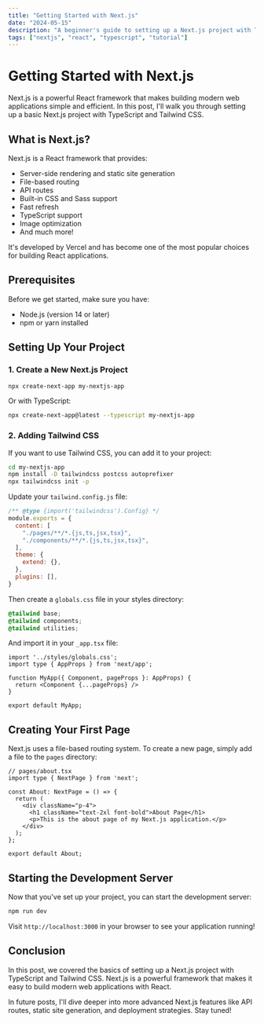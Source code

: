 ```yaml
---
title: "Getting Started with Next.js"
date: "2024-05-15"
description: "A beginner's guide to setting up a Next.js project with TypeScript and Tailwind CSS."
tags: ["nextjs", "react", "typescript", "tutorial"]
---
```


# Getting Started with Next.js

Next.js is a powerful React framework that makes building modern web applications simple and efficient. In this post, I'll walk you through setting up a basic Next.js project with TypeScript and Tailwind CSS.

## What is Next.js?

Next.js is a React framework that provides:

- Server-side rendering and static site generation
- File-based routing
- API routes
- Built-in CSS and Sass support
- Fast refresh
- TypeScript support
- Image optimization
- And much more!

It's developed by Vercel and has become one of the most popular choices for building React applications.

## Prerequisites

Before we get started, make sure you have:

- Node.js (version 14 or later)
- npm or yarn installed

## Setting Up Your Project

### 1. Create a New Next.js Project

```bash
npx create-next-app my-nextjs-app
```

Or with TypeScript:

```bash
npx create-next-app@latest --typescript my-nextjs-app
```

### 2. Adding Tailwind CSS

If you want to use Tailwind CSS, you can add it to your project:

```bash
cd my-nextjs-app
npm install -D tailwindcss postcss autoprefixer
npx tailwindcss init -p
```

Update your `tailwind.config.js` file:

```javascript
/** @type {import('tailwindcss').Config} */
module.exports = {
  content: [
    "./pages/**/*.{js,ts,jsx,tsx}",
    "./components/**/*.{js,ts,jsx,tsx}",
  ],
  theme: {
    extend: {},
  },
  plugins: [],
}
```

Then create a `globals.css` file in your styles directory:

```css
@tailwind base;
@tailwind components;
@tailwind utilities;
```

And import it in your `_app.tsx` file:

```tsx
import '../styles/globals.css';
import type { AppProps } from 'next/app';

function MyApp({ Component, pageProps }: AppProps) {
  return <Component {...pageProps} />
}

export default MyApp;
```

## Creating Your First Page

Next.js uses a file-based routing system. To create a new page, simply add a file to the `pages` directory:

```tsx
// pages/about.tsx
import type { NextPage } from 'next';

const About: NextPage = () => {
  return (
    <div className="p-4">
      <h1 className="text-2xl font-bold">About Page</h1>
      <p>This is the about page of my Next.js application.</p>
    </div>
  );
};

export default About;
```

## Starting the Development Server

Now that you've set up your project, you can start the development server:

```bash
npm run dev
```

Visit `http://localhost:3000` in your browser to see your application running!

## Conclusion

In this post, we covered the basics of setting up a Next.js project with TypeScript and Tailwind CSS. Next.js is a powerful framework that makes it easy to build modern web applications with React.

In future posts, I'll dive deeper into more advanced Next.js features like API routes, static site generation, and deployment strategies. Stay tuned! 